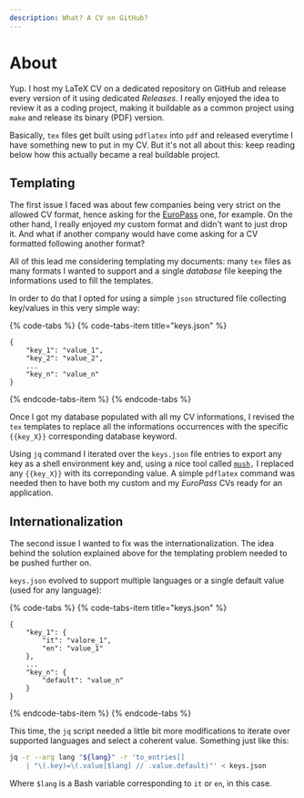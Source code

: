 ```yaml
---
description: What? A CV on GitHub?
---
```


# About

Yup. I host my LaTeX CV on a dedicated repository on GitHub and release every version of it using dedicated _Releases_. I really enjoyed the idea to review it as a coding project, making it buildable as a common project using `make` and release its binary \(PDF\) version.

Basically, `tex` files get built using `pdflatex` into `pdf` and released everytime I have something new to put in my CV. But it's not all about this: keep reading below how this actually became a real buildable project.

## Templating

The first issue I faced was about few companies being very strict on the allowed CV format, hence asking for the [EuroPass](https://europass.cedefop.europa.eu/it/documents/curriculum-vitae/templates-instructions/templates/doc) one, for example. On the other hand, I really enjoyed _my_ custom format and didn't want to just drop it. And what if another company would have come asking for a CV formatted following another format?

All of this lead me considering templating my documents: many `tex` files as many formats I wanted to support and a single _database_ file keeping the informations used to fill the templates.

In order to do that I opted for using a simple `json` structured file collecting key/values in this very simple way:

{% code-tabs %}
{% code-tabs-item title="keys.json" %}
```text
{
    "key_1": "value_1",
    "key_2": "value_2",
    ...
    "key_n": "value_n"
}
```
{% endcode-tabs-item %}
{% endcode-tabs %}

Once I got my database populated with all my CV informations, I revised the `tex` templates to replace all the informations occurrences with the specific `{{key_X}}` corresponding database keyword.

Using `jq` command I iterated over the `keys.json` file entries to export any key as a shell environment key and, using a nice tool called [`mush`](https://github.com/jwerle/mush)`,` I replaced any `{{key_X}}` with its correponding value. A simple `pdflatex` command was needed then to have both my custom and my _EuroPass_ CVs ready for an application.

## Internationalization

The second issue I wanted to fix was the internationalization. The idea behind the solution explained above for the templating problem needed to be pushed further on.

`keys.json` evolved to support multiple languages or a single default value \(used for any language\):

{% code-tabs %}
{% code-tabs-item title="keys.json" %}
```text
{
	"key_1": {
		"it": "valore_1",
		"en": "value_1"
	},
	...
	"key_n": {
		"default": "value_n"
	}
}
```
{% endcode-tabs-item %}
{% endcode-tabs %}

This time, the `jq` script needed a little bit more modifications to iterate over supported languages and select a coherent value. Something just like this:

```bash
jq -r --arg lang "${lang}" -r 'to_entries[]
    | "\(.key)=\(.value[$lang] // .value.default)"' < keys.json
```

Where `$lang` is a Bash variable corresponding to `it` or `en`, in this case.



